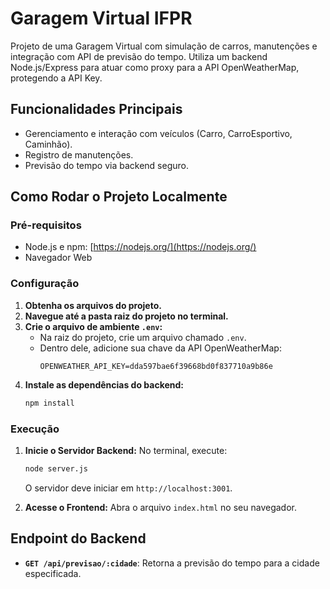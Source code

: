 # Garagem Virtual IFPR

Projeto de uma Garagem Virtual com simulação de carros, manutenções e integração com API de previsão do tempo.
Utiliza um backend Node.js/Express para atuar como proxy para a API OpenWeatherMap, protegendo a API Key.

## Funcionalidades Principais

*   Gerenciamento e interação com veículos (Carro, CarroEsportivo, Caminhão).
*   Registro de manutenções.
*   Previsão do tempo via backend seguro.

## Como Rodar o Projeto Localmente

### Pré-requisitos

*   Node.js e npm: [https://nodejs.org/](https://nodejs.org/)
*   Navegador Web

### Configuração

1.  **Obtenha os arquivos do projeto.**
2.  **Navegue até a pasta raiz do projeto no terminal.**
3.  **Crie o arquivo de ambiente `.env`:**
    *   Na raiz do projeto, crie um arquivo chamado `.env`.
    *   Dentro dele, adicione sua chave da API OpenWeatherMap:
        ```
        OPENWEATHER_API_KEY=dda597bae6f39668bd0f837710a9b86e
        ```
4.  **Instale as dependências do backend:**
    ```bash
    npm install
    ```

### Execução

1.  **Inicie o Servidor Backend:**
    No terminal, execute:
    ```bash
    node server.js
    ```
    O servidor deve iniciar em `http://localhost:3001`.

2.  **Acesse o Frontend:**
    Abra o arquivo `index.html` no seu navegador.

## Endpoint do Backend

*   **`GET /api/previsao/:cidade`**: Retorna a previsão do tempo para a cidade especificada.